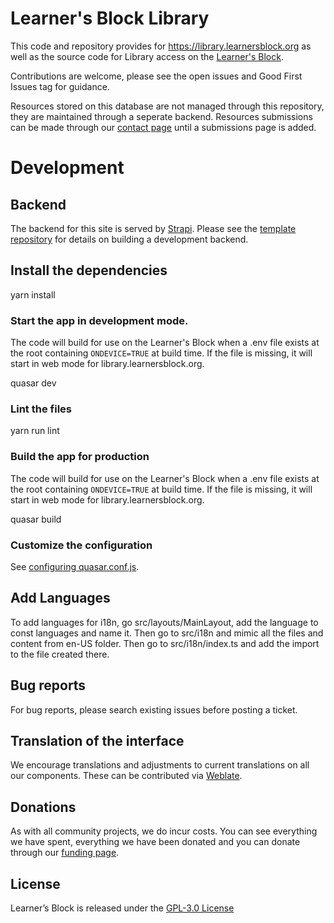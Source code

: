 # Learner's Block Library

This code and repository provides for https://library.learnersblock.org as well as the source code for Library access on the [Learner's Block](https://github.com/LearnersBlock/learners-block).

Contributions are welcome, please see the open issues and Good First Issues tag for guidance. 

Resources stored on this database are not managed through this repository, they are maintained through a seperate backend. Resources submissions can be made through our [contact page](https://learnersblock.org/contact) until a submissions page is added. 

# Development

## Backend

The backend for this site is served by [Strapi](https://strapi.io). Please see the [template repository](https://github.com/LearnersBlock/library-backend-template) for details on building a development backend. 

## Install the dependencies
yarn install

### Start the app in development mode.
The code will build for use on the Learner's Block when a .env file exists at the root containing `ONDEVICE=TRUE` at build time. If the file is missing, it will start in web mode for library.learnersblock.org.

quasar dev

### Lint the files
yarn run lint

### Build the app for production
The code will build for use on the Learner's Block when a .env file exists at the root containing `ONDEVICE=TRUE` at build time. If the file is missing, it will start in web mode for library.learnersblock.org.

quasar build

### Customize the configuration
See [configuring quasar.conf.js](https://quasar.dev/quasar-cli/quasar-conf-js).

## Add Languages
To add languages for i18n, go src/layouts/MainLayout, add the language to const languages and name it. Then go to src/i18n and mimic all the files and content from en-US folder. Then go to src/i18n/index.ts and add the import to the file created there.

## Bug reports

For bug reports, please search existing issues before posting a ticket. 

## Translation of the interface

We encourage translations and adjustments to current translations on all our components. These can be contributed via [Weblate](https://translate.learnersblock.org).  

## Donations

As with all community projects, we do incur costs. You can see everything we have spent, everything we have been donated and you can donate through our [funding page](https://docs.learnersblock.org/about-us#how-we-are-funded). 

## License

Learner’s Block is released under the [GPL-3.0 License](https://github.com/LearnersBlock/learners-block/blob/master/LICENSE)
